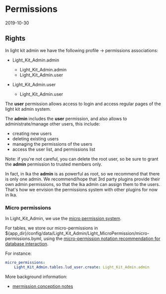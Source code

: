 Permissions
==============
2019-10-30


Rights
---------


In light kit admin we have the following profile -> permissions associations:


- Light_Kit_Admin.admin
    - Light_Kit_Admin.admin
    - Light_Kit_Admin.user      
    
- Light_Kit_Admin.user      
    - Light_Kit_Admin.user      


The **user** permission allows access to login and access regular pages of the light kit admin system.

The **admin** includes the **user** permission, and also allows to administrate/manage other users, this include: 

- creating new users
- deleting existing users
- managing the permissions of the users 
- access the user list, and permissions list


Note: if you're not careful, you can delete the root user, so be sure to grant the **admin** permission
to trusted members only.

In fact, in lka the **admin** is as powerful as root, so we recommend that there is only one admin.
We recommend/hope that 3rd party plugins provide their own admin permissions, so that the lka admin can assign them to the users. 
That's how we envision the permissions system with other plugins for now in lka.



### Micro permissions

In Light_Kit_Admin, we use the [micro permission system](https://github.com/lingtalfi/Light_MicroPermission).


For tables, we store our micro-permissions in ${app_dir}/config/data/Light_Kit_Admin/Light_MicroPermission/micro-permissions.byml,
using the [micro-permission notation recommendation for database interaction](https://github.com/lingtalfi/Light_MicroPermission/blob/master/doc/pages/recommended-micropermission-notation.md#database-interaction).

For instance:

```yaml
micro_permissions:
    Light_Kit_Admin.tables.lud_user.create: Light_Kit_Admin.admin


```

 





More background information: 
- [mermission conception notes](https://github.com/lingtalfi/Light_User/blob/master/doc/pages/permission-conception-notes.md)




